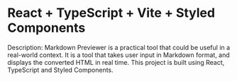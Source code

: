 # React + TypeScript + Vite + Styled Components

Description:
Markdown Previewer is a practical tool that could be useful in a real-world context. It is a 
tool that takes user input in Markdown format, and displays the converted HTML in real time. 
This project is built using React, TypeScript and Styled Components.
